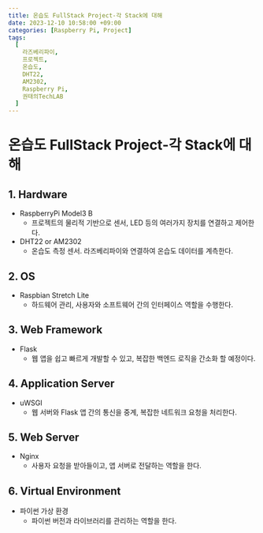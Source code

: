 ```yaml
---
title: 온습도 FullStack Project-각 Stack에 대해
date: 2023-12-10 10:58:00 +09:00
categories: [Raspberry Pi, Project]
tags:
  [
    라즈베리파이,
    프로젝트,
    온습도,
    DHT22,
    AM2302,
    Raspberry Pi,
    권태의TechLAB
  ]
---
```


# 온습도 FullStack Project-각 Stack에 대해

## 1. Hardware
- RaspberryPi Model3 B
  - 프로젝트의 물리적 기반으로 센서, LED 등의 여러가지 장치를 연결하고 제어한다.
- DHT22 or AM2302
  - 온습도 측정 센서. 라즈베리파이와 연결하여 온습도 데이터를 계측한다.

## 2. OS
- Raspbian Stretch Lite
  - 하드웨어 관리, 사용자와 소프트웨어 간의 인터페이스 역할을 수행한다.

## 3. Web Framework
- Flask
  - 웹 앱을 쉽고 빠르게 개발할 수 있고, 복잡한 백엔드 로직을 간소화 할 예정이다.

## 4. Application Server
- uWSGI
  - 웹 서버와 Flask 앱 간의 통신을 중계, 복잡한 네트워크 요청을 처리한다.

## 5. Web Server
- Nginx
  - 사용자 요청을 받아들이고, 앱 서버로 전달하는 역할을 한다.

## 6. Virtual Environment
- 파이썬 가상 환경
  - 파이썬 버전과 라이브러리를 관리하는 역할을 한다.